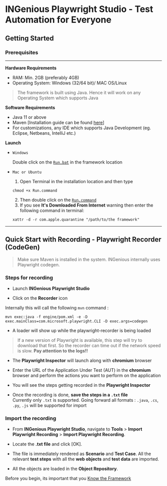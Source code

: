 # INGenious Playwright Studio - Test Automation for Everyone

## **Getting Started**

### **Prerequisites**
-------
**Hardware Requirements**

* RAM: Min. 2GB (preferably 4GB)
* Operating System: Windows (32/64 bit)/ MAC OS/Linux


> The framework is built using Java. Hence it will work on any Operating System which supports Java


**Software Requirements**

* Java 11 or above
* Maven [Installation guide can be found [here](https://maven.apache.org/install.html)]
* For customizations, any IDE which supports Java Development (eg. Eclipse, Netbeans, IntelliJ etc.)


**Launch**

* `Windows`
  
  Double click on the [`Run.bat`](#) in the framework location

* `Mac or Ubuntu`

    1. Open Terminal in the installation location and then type 
    ```shell
    chmod +x Run.command
    ```
    2. Then double click on the [`Run.command`](#)
    3. If you see **It's Downloaded From Internet** warning then enter the following command in terminal: 
     ```shell
     xattr -d -r com.apple.quarantine "/path/to/the framework"
     ```



-----------------------

## **Quick Start with Recording** - **Playwright Recorder (CodeGen)**



> Make sure Maven is installed in the system. INGenious internally uses Playwright codegen.


### Steps for recording


* Launch **INGenious Playwright Studio**

* Click on the **Recorder** icon

Internally this will call the following `mvn` command :

  ```
  mvn exec:java -f engine/pom.xml -e -D exec.mainClass=com.microsoft.playwright.CLI -D exec.args=codegen
  ```

* A loader will show up while the playwright-recorder is being loaded



> If a new version of Playwright is available, this step will try to download that first. So the recorder can time out if the network speed is slow.
  **Pay attention to the logs!!**

* The **Playwright Inspector** will launch along with **chromium** browser

* Enter the URL of the Application Under Test (AUT) in the **chromium** browser and perform the actions you want to perform on the application

* You will see the steps getting recorded in the **Playwright Inspector**

* Once the recording is done, **save the steps in a `.txt` file**
  <br>
  Currently only `.txt` is supported. Going forward all formats : `.java`, `.cs`, `.py`, `.js` will be supported for import



### Import the recording


* From **INGenious Playwright Studio**, navigate to **Tools** > **Import Playwright Recording** > **Import Playwright Recording**.

* Locate the **.txt file** and click [OK].

* The file is immediately rendered as **Scenario** and **Test Case**. All the relevant **test steps** with all the **web objects** and **test data** are imported.

* All the objects are loaded in the **Object Repository**.

Before you begin, its important that you [Know the Framework](https://ing-bank.github.io/ingenious-doc/knowyourframework/)

 